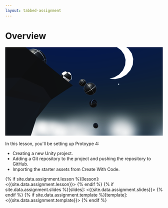 ```yaml
---
layout: tabbed-assignment
---
```


# Overview

<img class="overview-image" src="assets/images/prototype-4/prototype-4-banner.png">

In this lesson, you'll be setting up Protoype 4:
* Creating a new Unity project.
* Adding a Git repository to the project and pushing the repository to GitHub.
* Importing the starter assets from Create With Code.

<!-- Don't edit links here, change them in _data/assignment.yml instead, -->

{% if site.data.assignment.lesson   %}[lesson]: <{{site.data.assignment.lesson}}>     {% endif %}
{% if site.data.assignment.slides   %}[slides]:   <{{site.data.assignment.slides}}>   {% endif %}
{% if site.data.assignment.template %}[template]: <{{site.data.assignment.template}}> {% endif %}
